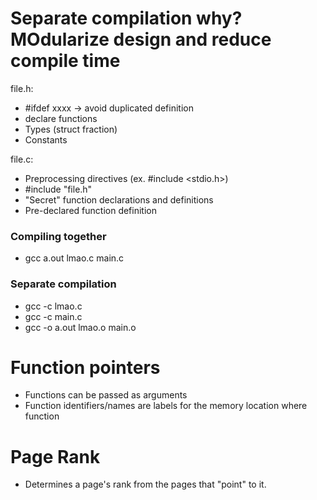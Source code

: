 # Separate compilation why? MOdularize design and reduce compile time

file.h:
  - #ifdef xxxx -> avoid duplicated definition
  - declare functions
  - Types (struct fraction)
  - Constants

file.c:
  - Preprocessing directives (ex. #include <stdio.h>)
  - #include "file.h"
  - "Secret" function declarations and definitions
  - Pre-declared function definition


### Compiling together
  - gcc a.out lmao.c main.c

### Separate compilation
  - gcc -c lmao.c
  - gcc -c main.c
  - gcc -o a.out lmao.o main.o

# Function pointers
* Functions can be passed as arguments
* Function identifiers/names are labels for the memory location where function

# Page Rank
- Determines a page's rank from the pages that "point" to it.
